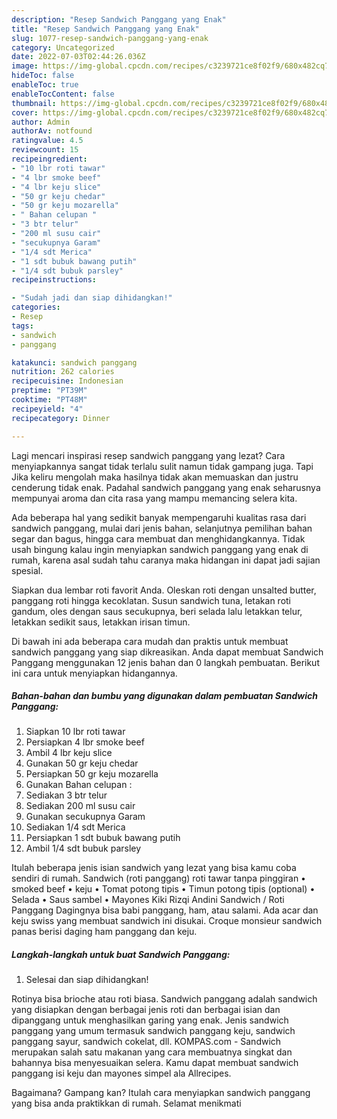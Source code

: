 ```yaml
---
description: "Resep Sandwich Panggang yang Enak"
title: "Resep Sandwich Panggang yang Enak"
slug: 1077-resep-sandwich-panggang-yang-enak
category: Uncategorized
date: 2022-07-03T02:44:26.036Z
image: https://img-global.cpcdn.com/recipes/c3239721ce8f02f9/680x482cq70/sandwich-panggang-foto-resep-utama.jpg
hideToc: false
enableToc: true
enableTocContent: false
thumbnail: https://img-global.cpcdn.com/recipes/c3239721ce8f02f9/680x482cq70/sandwich-panggang-foto-resep-utama.jpg
cover: https://img-global.cpcdn.com/recipes/c3239721ce8f02f9/680x482cq70/sandwich-panggang-foto-resep-utama.jpg
author: Admin
authorAv: notfound
ratingvalue: 4.5
reviewcount: 15
recipeingredient:
- "10 lbr roti tawar"
- "4 lbr smoke beef"
- "4 lbr keju slice"
- "50 gr keju chedar"
- "50 gr keju mozarella"
- " Bahan celupan "
- "3 btr telur"
- "200 ml susu cair"
- "secukupnya Garam"
- "1/4 sdt Merica"
- "1 sdt bubuk bawang putih"
- "1/4 sdt bubuk parsley"
recipeinstructions:

- "Sudah jadi dan siap dihidangkan!"
categories:
- Resep
tags:
- sandwich
- panggang

katakunci: sandwich panggang 
nutrition: 262 calories
recipecuisine: Indonesian
preptime: "PT39M"
cooktime: "PT48M"
recipeyield: "4"
recipecategory: Dinner

---
```



Lagi mencari inspirasi resep sandwich panggang yang lezat? Cara menyiapkannya sangat tidak terlalu sulit namun tidak gampang juga. Tapi Jika keliru mengolah maka hasilnya tidak akan memuaskan dan justru cenderung tidak enak. Padahal sandwich panggang yang enak seharusnya mempunyai aroma dan cita rasa yang mampu memancing selera kita.


Ada beberapa hal yang sedikit banyak mempengaruhi kualitas rasa dari sandwich panggang, mulai dari jenis bahan, selanjutnya pemilihan bahan segar dan bagus, hingga cara membuat dan menghidangkannya. Tidak usah bingung kalau ingin menyiapkan sandwich panggang yang enak di rumah, karena asal sudah tahu caranya maka hidangan ini dapat jadi sajian spesial.

Siapkan dua lembar roti favorit Anda. Oleskan roti dengan unsalted butter, panggang roti hingga kecoklatan. Susun sandwich tuna, letakan roti gandum, oles dengan saus secukupnya, beri selada lalu letakkan telur, letakkan sedikit saus, letakkan irisan timun.


Di bawah ini ada beberapa cara mudah dan praktis untuk membuat sandwich panggang yang siap dikreasikan. Anda dapat membuat Sandwich Panggang menggunakan 12 jenis bahan dan 0 langkah pembuatan. Berikut ini cara untuk menyiapkan hidangannya.

<!--inarticleads1-->

##### Bahan-bahan dan bumbu yang digunakan dalam pembuatan Sandwich Panggang:

1. Siapkan 10 lbr roti tawar
1. Persiapkan 4 lbr smoke beef
1. Ambil 4 lbr keju slice
1. Gunakan 50 gr keju chedar
1. Persiapkan 50 gr keju mozarella
1. Gunakan  Bahan celupan :
1. Sediakan 3 btr telur
1. Sediakan 200 ml susu cair
1. Gunakan secukupnya Garam
1. Sediakan 1/4 sdt Merica
1. Persiapkan 1 sdt bubuk bawang putih
1. Ambil 1/4 sdt bubuk parsley


Itulah beberapa jenis isian sandwich yang lezat yang bisa kamu coba sendiri di rumah. Sandwich (roti panggang) roti tawar tanpa pinggiran • smoked beef • keju • Tomat potong tipis • Timun potong tipis (optional) • Selada • Saus sambel • Mayones Kiki Rizqi Andini Sandwich / Roti Panggang Dagingnya bisa babi panggang, ham, atau salami. Ada acar dan keju swiss yang membuat sandwich ini disukai. Croque monsieur sandwich panas berisi daging ham panggang dan keju. 

<!--inarticleads2-->

##### Langkah-langkah untuk buat Sandwich Panggang:


1. Selesai dan siap dihidangkan!

Rotinya bisa brioche atau roti biasa. Sandwich panggang adalah sandwich yang disiapkan dengan berbagai jenis roti dan berbagai isian dan dipanggang untuk menghasilkan garing yang enak. Jenis sandwich panggang yang umum termasuk sandwich panggang keju, sandwich panggang sayur, sandwich cokelat, dll. KOMPAS.com - Sandwich merupakan salah satu makanan yang cara membuatnya singkat dan bahannya bisa menyesuaikan selera. Kamu dapat membuat sandwich panggang isi keju dan mayones simpel ala Allrecipes. 

Bagaimana? Gampang kan? Itulah cara menyiapkan sandwich panggang yang bisa anda praktikkan di rumah. Selamat menikmati
